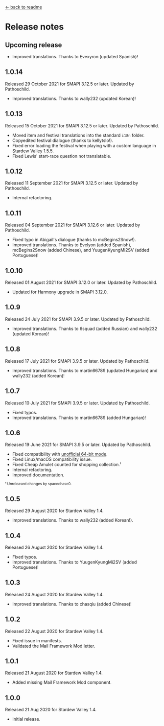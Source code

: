 ﻿﻿[← back to readme](README.md)

# Release notes
## Upcoming release
* Improved translations. Thanks to Evexyron (updated Spanish)!

## 1.0.14
Released 29 October 2021 for SMAPI 3.12.5 or later. Updated by Pathoschild.

* Improved translations. Thanks to wally232 (updated Korean)!

## 1.0.13
Released 15 October 2021 for SMAPI 3.12.5 or later. Updated by Pathoschild.

* Moved item and festival translations into the standard `i18n` folder.
* Copyedited festival dialogue (thanks to kellytslo!).
* Fixed error loading the festival when playing with a custom language in Stardew Valley 1.5.5.
* Fixed Lewis' start-race question not translatable.

## 1.0.12
Released 11 September 2021 for SMAPI 3.12.5 or later. Updated by Pathoschild.

* Internal refactoring.

## 1.0.11
Released 04 September 2021 for SMAPI 3.12.6 or later. Updated by Pathoschild.

* Fixed typo in Abigail's dialogue (thanks to mcBegins2Snow!).
* Improved translations. Thanks to Evelyon (added Spanish), mcBegins2Snow (added Chinese), and YuugenKyungMi2SV (added Portuguese)!

## 1.0.10
Released 01 August 2021 for SMAPI 3.12.0 or later. Updated by Pathoschild.

* Updated for Harmony upgrade in SMAPI 3.12.0.

## 1.0.9
Released 24 July 2021 for SMAPI 3.9.5 or later. Updated by Pathoschild.

* Improved translations. Thanks to 6squad (added Russian) and wally232 (updated Korean)!

## 1.0.8
Released 17 July 2021 for SMAPI 3.9.5 or later. Updated by Pathoschild.

* Improved translations. Thanks to martin66789 (updated Hungarian) and wally232 (added Korean)!

## 1.0.7
Released 10 July 2021 for SMAPI 3.9.5 or later. Updated by Pathoschild.

* Fixed typos.
* Improved translations. Thanks to martin66789 (added Hungarian)!

## 1.0.6
Released 19 June 2021 for SMAPI 3.9.5 or later. Updated by Pathoschild.

* Fixed compatibility with [unofficial 64-bit mode](https://stardewvalleywiki.com/Modding:Migrate_to_64-bit_on_Windows).
* Fixed Linux/macOS compatibility issue.
* Fixed Cheap Amulet counted for shopping collection.¹
* Internal refactoring.
* Improved documentation.

<sup>¹ Unreleased changes by spacechase0.</sup>

## 1.0.5
Released 29 August 2020 for Stardew Valley 1.4.

* Improved translations. Thanks to wally232 (added Korean!).

## 1.0.4
Released 26 August 2020 for Stardew Valley 1.4.

* Fixed typos.
* Improved translations. Thanks to YuugenKyungMi2SV (added Portuguese)!

## 1.0.3
Released 24 August 2020 for Stardew Valley 1.4.

* Improved translations. Thanks to chasqiu (added Chinese)!

## 1.0.2
Released 22 August 2020 for Stardew Valley 1.4.

* Fixed issue in manifests.
* Validated the Mail Framework Mod letter.

## 1.0.1
Released 21 August 2020 for Stardew Valley 1.4.

* Added missing Mail Framework Mod component.

## 1.0.0
Released 21 Aug 2020 for Stardew Valley 1.4.

* Initial release.
